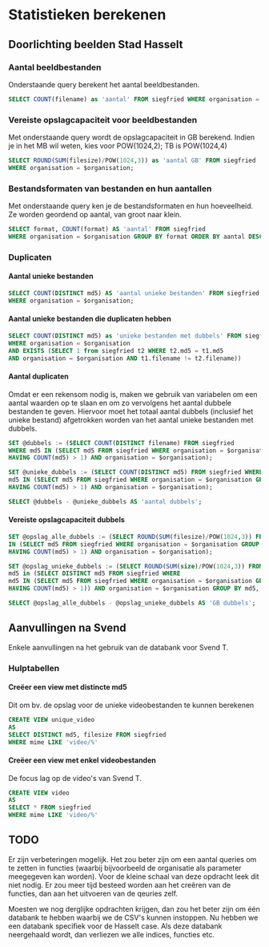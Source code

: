 # Statistieken berekenen

## Doorlichting beelden Stad Hasselt

### Aantal beeldbestanden

Onderstaande query berekent het aantal beeldbestanden.

```sql
SELECT COUNT(filename) as 'aantal' FROM siegfried WHERE organisation = $organisation;
```

### Vereiste opslagcapaciteit voor beeldbestanden

Met onderstaande query wordt de opslagcapaciteit in GB berekend. Indien je in het MB wil weten, kies voor POW(1024,2); TB is POW(1024,4)

```sql
SELECT ROUND(SUM(filesize)/POW(1024,3)) as 'aantal GB' FROM siegfried
WHERE organisation = $organisation;
```

### Bestandsformaten van bestanden en hun aantallen

Met onderstaande query ken je de bestandsformaten en hun hoeveelheid. Ze worden geordend op aantal, van groot naar klein.

```sql
SELECT format, COUNT(format) AS 'aantal' FROM siegfried
WHERE organisation = $organisation GROUP BY format ORDER BY aantal DESC;
```

### Duplicaten

#### Aantal unieke bestanden

```sql
SELECT COUNT(DISTINCT md5) AS 'aantal unieke bestanden' FROM siegfried
WHERE organisation = $organisation;
```

#### Aantal unieke bestanden die duplicaten hebben

```sql
SELECT COUNT(DISTINCT md5) as 'unieke bestanden met dubbels' FROM siegfried t1
WHERE organisation = $organisation
AND EXISTS (SELECT 1 from siegfried t2 WHERE t2.md5 = t1.md5
AND organisation = $organisation AND t1.filename != t2.filename))
```

#### Aantal duplicaten

Omdat er een rekensom nodig is, maken we gebruik van variabelen om een aantal waarden op te slaan en om zo vervolgens het aantal dubbele bestanden te geven. Hiervoor moet het totaal aantal dubbels (inclusief het unieke bestand) afgetrokken worden van het aantal unieke bestanden met dubbels.

```sql
SET @dubbels := (SELECT COUNT(DISTINCT filename) FROM siegfried
WHERE md5 IN (SELECT md5 FROM siegfried WHERE organisation = $organisation GROUP BY md5
HAVING COUNT(md5) > 1) AND organisation = $organisation);

SET @unieke_dubbels := (SELECT COUNT(DISTINCT md5) FROM siegfried WHERE
md5 IN (SELECT md5 FROM siegfried WHERE organisation = $organisation GROUP BY md5
HAVING COUNT(md5) > 1) AND organisation = $organisation);

SELECT @dubbels - @unieke_dubbels AS 'aantal dubbels';
```

#### Vereiste opslagcapaciteit dubbels

```sql
SET @opslag_alle_dubbels := (SELECT ROUND(SUM(filesize)/POW(1024,3)) FROM siegfried WHERE md5
IN (SELECT md5 FROM siegfried WHERE organisation = $organisation GROUP BY md5
HAVING COUNT(md5) > 1) AND organisation = $organisation);

SET @opslag_unieke_dubbels := (SELECT ROUND(SUM(size)/POW(1024,3)) FROM (SELECT md5 as md5, filesize AS size FROM siegfried WHERE
md5 in (SELECT DISTINCT md5 FROM siegfried WHERE
md5 IN (SELECT md5 FROM siegfried WHERE organisation = $organisation GROUP BY md5
HAVING COUNT(md5) > 1)) AND organisation = $organisation GROUP BY md5, filesize) temp);

SELECT @opslag_alle_dubbels - @opslag_unieke_dubbels AS 'GB dubbels';
```

## Aanvullingen na Svend

Enkele aanvullingen na het gebruik van de databank voor Svend T.

### Hulptabellen

#### Creëer een view met distincte md5

Dit om bv. de opslag voor de unieke videobestanden te kunnen berekenen

```sql
CREATE VIEW unique_video 
AS
SELECT DISTINCT md5, filesize FROM siegfried 
WHERE mime LIKE 'video/%' 
```

#### Creëer een view met enkel videobestanden

De focus lag op de video's van Svend T.

```sql
CREATE VIEW video
AS
SELECT * FROM siegfried
WHERE mime LIKE 'video/%'
```

## TODO

Er zijn verbeteringen mogelijk. Het zou beter zijn om een aantal queries om te zetten in functies (waarbij bijvoorbeeld de organisatie als parameter meegegeven kan worden). Voor de kleine schaal van deze opdracht leek dit niet nodig. Er zou meer tijd besteed worden aan het creëren van de functies, dan aan het uitvoeren van de qeuries zelf.

Moesten we nog derglijke opdrachten krijgen, dan zou het beter zijn om één databank te hebben waarbij we de CSV's kunnen instoppen. Nu hebben we een databank specifiek voor de Hasselt case. Als deze databank neergehaald wordt, dan verliezen we alle indices, functies etc.
